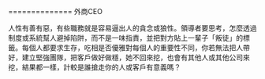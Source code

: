 ============== 外商CEO

人性有善有惡，有些職務就是容易逼出人的貪念或狼性。領導者要思考，怎麼透過制度或系統幫人避掉陷阱，而不是一味指責，並把對方貼上一輩子「叛徒」的標籤。每個人都要求生存，吃相是否優雅對每個人的重要性不同，你若無法把人帶好，建立堅強團隊，把客戶做好做穩，她不回來挖，也會有其他人或其他公司來挖，結果都一樣，計較是誰搶走你的人或客戶有意義嗎？
